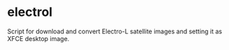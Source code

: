electrol
========

Script for download and convert Electro-L satellite images and setting it as XFCE desktop image.
